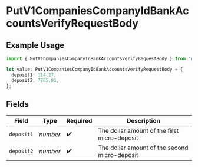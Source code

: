 # PutV1CompaniesCompanyIdBankAccountsVerifyRequestBody

## Example Usage

```typescript
import { PutV1CompaniesCompanyIdBankAccountsVerifyRequestBody } from "gusto-embedded/models/operations";

let value: PutV1CompaniesCompanyIdBankAccountsVerifyRequestBody = {
  deposit1: 114.27,
  deposit2: 7705.81,
};
```

## Fields

| Field                                         | Type                                          | Required                                      | Description                                   |
| --------------------------------------------- | --------------------------------------------- | --------------------------------------------- | --------------------------------------------- |
| `deposit1`                                    | *number*                                      | :heavy_check_mark:                            | The dollar amount of the first micro-deposit  |
| `deposit2`                                    | *number*                                      | :heavy_check_mark:                            | The dollar amount of the second micro-deposit |